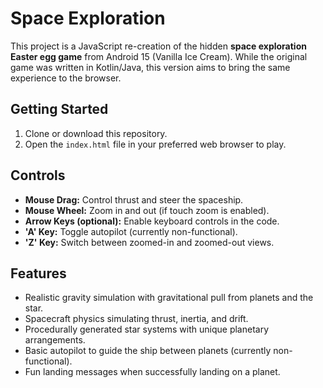 # Space Exploration

This project is a JavaScript re-creation of the hidden **space exploration Easter egg game** from Android 15 (Vanilla Ice Cream). While the original game was written in Kotlin/Java, this version aims to bring the same experience to the browser.

## Getting Started

1. Clone or download this repository.
2. Open the `index.html` file in your preferred web browser to play.

## Controls

- **Mouse Drag:** Control thrust and steer the spaceship.
- **Mouse Wheel:** Zoom in and out (if touch zoom is enabled).
- **Arrow Keys (optional):** Enable keyboard controls in the code.
- **'A' Key:** Toggle autopilot (currently non-functional).
- **'Z' Key:** Switch between zoomed-in and zoomed-out views.

## Features

- Realistic gravity simulation with gravitational pull from planets and the star.
- Spacecraft physics simulating thrust, inertia, and drift.
- Procedurally generated star systems with unique planetary arrangements.
- Basic autopilot to guide the ship between planets (currently non-functional).
- Fun landing messages when successfully landing on a planet.
